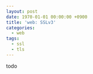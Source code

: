 ```yaml
---
layout: post
date: 1970-01-01 00:00:00 +0900
title: 'web: SSLv3'
categories:
  - web
tags:
  - ssl
  - tls
---
```


todo
